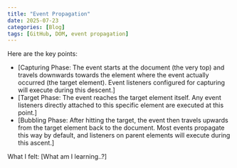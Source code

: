 ```yaml
---
title: "Event Propagation"
date: 2025-07-23
categories: [Blog]
tags: [GitHub, DOM, event propagation]
---
```


Here are the key points:

* [Capturing Phase: The event starts at the document (the very top) and travels downwards towards the element where the event actually occurred (the target element). Event listeners configured for capturing will execute during this descent.]
* [Target Phase: The event reaches the target element itself. Any event listeners directly attached to this specific element are executed at this point.]
* [Bubbling Phase: After hitting the target, the event then travels upwards from the target element back to the document. Most events propagate this way by default, and listeners on parent elements will execute during this ascent.]

What I felt:
[What am I learning..?]